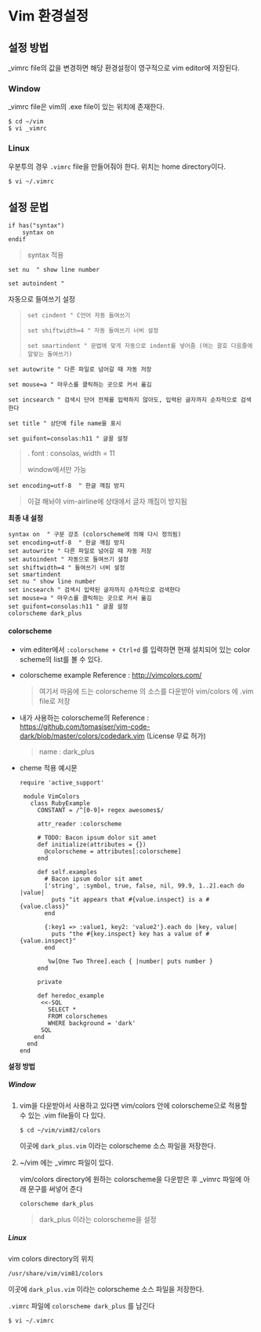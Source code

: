 # Vim 환경설정

## 설정 방법

_vimrc file의 값을 변경하면 해당 환경설정이 영구적으로 vim editor에 저장된다.

### Window

_vimrc file은 vim의 .exe file이 있는 위치에 존재한다.

```
$ cd ~/vim
$ vi _vimrc
```



### Linux

우분투의 경우 `.vimrc` file을 만들어줘야 한다. 위치는 home directory이다.

```
$ vi ~/.vimrc
```





## 설정 문법

```
if has("syntax")
    syntax on
endif
```

> syntax 적용



```
set nu  " show line number
```



```
set autoindent " 
```

자동으로 들여쓰기 설정

> ```
> set cindent " C언어 자동 들여쓰기
> ```
>
> ```
>set shiftwidth=4 " 자동 들여쓰기 너비 설정 
> ```
>
> ```
> set smartindent " 문법에 맞게 자동으로 indent를 넣어줌 (여는 괄호 다음줄에 알맞는 들여쓰기)
> ```

```
set autowrite " 다른 파일로 넘어갈 때 자동 저장
```

```
set mouse=a " 마우스를 클릭하는 곳으로 커서 옮김
```

```
set incsearch " 검색시 단어 전체를 입력하지 않아도, 입력된 글자까지 순차적으로 검색한다
```

```
set title " 상단에 file name을 표시
```

```
set guifont=consolas:h11 " 글꼴 설정
```

>  . font : consolas, width = 11
>
> window에서만 가능

```
set encoding=utf-8  " 한글 깨짐 방지
```

> 이걸 해놔야 vim-airline에 상태에서 글자 깨짐이 방지됨



**최종 내 설정**

```
syntax on  " 구문 강조 (colorscheme에 의해 다시 정의됨)
set encoding=utf-8  " 한글 깨짐 방지
set autowrite " 다른 파일로 넘어갈 때 자동 저장
set autoindent " 자동으로 들여쓰기 설정
set shiftwidth=4 " 들여쓰기 너비 설정 
set smartindent
set nu " show line number
set incsearch " 검색시 입력된 글자까지 순차적으로 검색한다
set mouse=a " 마우스를 클릭하는 곳으로 커서 옮김
set guifont=consolas:h11 " 글꼴 설정
colorscheme dark_plus
```





#### colorscheme

- vim editer에서 `:colorscheme + Ctrl+d` 를 입력하면 현재 설치되어 있는 color scheme의 list를 볼 수 있다. 

- colorscheme example Reference : http://vimcolors.com/

  > 여기서 마음에 드는 colorscheme 의 소스를 다운받아 vim/colors 에 .vim file로 저장

- 내가 사용하는 colorscheme의 Reference : https://github.com/tomasiser/vim-code-dark/blob/master/colors/codedark.vim (License 무료 허가)

  > name : dark_plus



- cheme 적용 예시문

  ```
  require 'active_support'
  
   module VimColors
     class RubyExample
       CONSTANT = /^[0-9]+ regex awesomes$/
  
       attr_reader :colorscheme
  
       # TODO: Bacon ipsum dolor sit amet
       def initialize(attributes = {})
         @colorscheme = attributes[:colorscheme]
       end
  
       def self.examples
         # Bacon ipsum dolor sit amet
         ['string', :symbol, true, false, nil, 99.9, 1..2].each do |value|
           puts "it appears that #{value.inspect} is a #{value.class}"
         end
  
         {:key1 => :value1, key2: 'value2'}.each do |key, value|
           puts "the #{key.inspect} key has a value of #{value.inspect}"
         end
  
          %w[One Two Three].each { |number| puts number }
       end
  
       private
  
       def heredoc_example
        <<-SQL
          SELECT *
          FROM colorschemes
          WHERE background = 'dark'
        SQL
      end
    end
  end
  ```

  



**설정 방법**

##### Window 

1. vim을 다운받아서 사용하고 있다면 vim/colors 안에 colorscheme으로 적용할 수 있는 .vim file들이 다 있다.

   ```
   $ cd ~/vim/vim82/colors
   ```

   이곳에 `dark_plus.vim` 이라는 colorscheme 소스 파일을 저장한다.

2. ~/vim 에는 _vimrc 파일이 있다.

   vim/colors directory에 원하는 colorscheme을 다운받은 후 _vimrc 파일에 아래 문구를 써넣어 준다

   ```
   colorscheme dark_plus
   ```

   > dark_plus 이라는 colorscheme을 설정



##### Linux

vim colors directory의 위치

```
/usr/share/vim/vim81/colors
```

이곳에 `dark_plus.vim` 이라는 colorscheme 소스 파일을 저장한다.



`.vimrc` 파일에 `colorscheme dark_plus` 를 남긴다

```
$ vi ~/.vimrc
```



